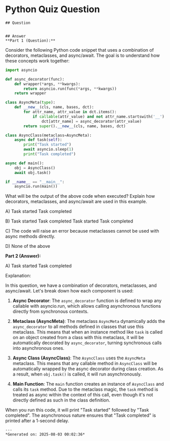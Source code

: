 # Python Quiz Question
    
    ## Question
    
    
    ## Answer
    **Part 1 (Question):**

Consider the following Python code snippet that uses a combination of decorators, metaclasses, and async/await. The goal is to understand how these concepts work together:

```python
import asyncio

def async_decorator(func):
    def wrapper(*args, **kwargs):
        return asyncio.run(func(*args, **kwargs))
    return wrapper

class AsyncMeta(type):
    def __new__(cls, name, bases, dct):
        for attr_name, attr_value in dct.items():
            if callable(attr_value) and not attr_name.startswith('__'):
                dct[attr_name] = async_decorator(attr_value)
        return super().__new__(cls, name, bases, dct)

class AsyncClass(metaclass=AsyncMeta):
    async def task(self):
        print("Task started")
        await asyncio.sleep(1)
        print("Task completed")

async def main():
    obj = AsyncClass()
    await obj.task()

if __name__ == "__main__":
    asyncio.run(main())
```

What will be the output of the above code when executed? Explain how decorators, metaclasses, and async/await are used in this example.

A) Task started
   Task completed

B) Task started
   Task completed
   Task started
   Task completed

C) The code will raise an error because metaclasses cannot be used with async methods directly.

D) None of the above

**Part 2 (Answer):**

A) Task started
   Task completed

Explanation:

In this question, we have a combination of decorators, metaclasses, and async/await. Let's break down how each component is used:

1. **Async Decorator**: The `async_decorator` function is defined to wrap any callable with asyncio.run, which allows calling asynchronous functions directly from synchronous contexts.

2. **Metaclass (AsyncMeta)**: The metaclass `AsyncMeta` dynamically adds the `async_decorator` to all methods defined in classes that use this metaclass. This means that when an instance method like `task` is called on an object created from a class with this metaclass, it will be automatically decorated by `async_decorator`, turning synchronous calls into asynchronous ones.

3. **Async Class (AsyncClass)**: The `AsyncClass` uses the `AsyncMeta` metaclass. This means that any callable method in `AsyncClass` will be automatically wrapped by the async decorator during class creation. As a result, when `obj.task()` is called, it will run asynchronously.

4. **Main Function**: The `main` function creates an instance of `AsyncClass` and calls its `task` method. Due to the metaclass magic, the `task` method is treated as async within the context of this call, even though it's not directly defined as such in the class definition.

When you run this code, it will print "Task started" followed by "Task completed". The asynchronous nature ensures that "Task completed" is printed after a 1-second delay.
    
    ---
    *Generated on: 2025-08-03 00:02:36*
    